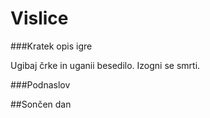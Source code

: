 # Vislice

###Kratek opis igre


Ugibaj črke in uganii besedilo.
Izogni se smrti.

###Podnaslov





 

##Sončen dan
